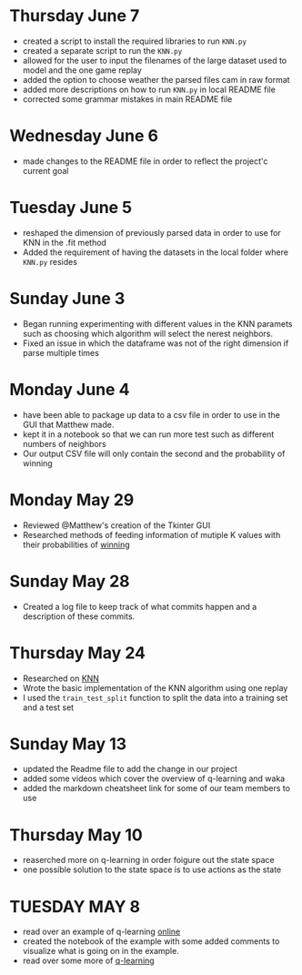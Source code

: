 # Thursday June 7
* created a script to install the required libraries to run `KNN.py`
* created a separate script to run the `KNN.py`
* allowed for the user to input the filenames of the large dataset used to model and the one game replay
* added the option to choose weather the parsed files cam in raw format
* added more descriptions on how to run `KNN.py` in local README file
* corrected some grammar mistakes in main README file 

# Wednesday June 6
* made changes to the README file in order to reflect the project'c current goal

#  Tuesday June 5
* reshaped the dimension of previously parsed data in order to use for KNN in the .fit method
* Added the requirement of having the datasets in the local folder where `KNN.py` resides


# Sunday June 3
* Began running experimenting with different values in the KNN paramets such as choosing which algorithm will select the nerest neighbors.
* Fixed an issue in which the dataframe was not of the right dimension if parse multiple times

# Monday June 4
* have been able to package up data to a csv file in order to use in the GUI that Matthew made. 
* kept it in a notebook so that we can run more test such as different numbers of neighbors
* Our output CSV file will only contain the second  and the probability of winning

# Monday May 29
* Reviewed @Matthew's creation of the Tkinter GUI
* Researched methods of feeding information of mutiple K values with their probabilities of [winning](https://askubuntu.com/questions/973140/running-command-periodically-and-save-output-to-a-csv-file)

# Sunday May 28 
* Created  a log file to keep track of what commits happen and a description of these commits. 

# Thursday May 24
* Researched on [KNN](http://scikit-learn.org/stable/modules/neighbors.html)
* Wrote the basic implementation of the KNN algorithm using one replay 
* I used the `train_test_split` function to split the data into a training set and a test set

# Sunday May 13
* updated the Readme file to add the change in our project 
* added some videos which cover the overview of q-learning and waka
* added the markdown cheatsheet link for some of our team members to use

# Thursday May 10
* reaserched more on q-learning in order foigure out the state space
* one possible solution to the state space is to use actions as the state


# TUESDAY MAY 8
* read over an example of q-learning [online](http://amunategui.github.io/reinforcement-learning/)
*  created the notebook of the example with some added comments to visualize what is going on in the example.
*  read over some more of [q-learning](https://en.wikipedia.org/wiki/Q-learning)
